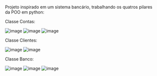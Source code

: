 Projeto inspirado em um sistema bancário, trabalhando os quatros pilares da POO em python:

Classe Contas:

![image](https://github.com/Macedo003/Sistema_Bancario/assets/124840692/62bedf3d-f8bb-450d-b6ea-1aba673891c9)
![image](https://github.com/Macedo003/Sistema_Bancario/assets/124840692/7b90bee3-f079-4962-89f8-81aa45e6e1a7)
![image](https://github.com/Macedo003/Sistema_Bancario/assets/124840692/cc4ccf67-c43a-4723-a676-dd8d03fba6c6)

Classe Clientes:

![image](https://github.com/Macedo003/Sistema_Bancario/assets/124840692/38ec9e23-a33a-4dcb-a8d8-0c730776df47)
![image](https://github.com/Macedo003/Sistema_Bancario/assets/124840692/f91c9c63-befd-46a1-8552-9ffb11b366a4)

Classe Banco:

![image](https://github.com/Macedo003/Sistema_Bancario/assets/124840692/f9e4e440-9838-430a-a6f2-afe075be0850)
![image](https://github.com/Macedo003/Sistema_Bancario/assets/124840692/0f5c9493-9231-4ffb-9162-8029aeb509f5)
![image](https://github.com/Macedo003/Sistema_Bancario/assets/124840692/c9d0d7fc-a6de-4c21-a455-30a6527aa138)

